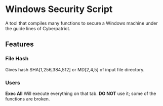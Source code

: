 # Windows Security Script
A tool that compiles many functions to secure a Windows machine under the guide lines of Cyberpatriot.

## Features

### File Hash
Gives hash SHA[1,256,384,512] or MD[2,4,5] of input file directory.

### Users
**Exec All** Will execute everything on that tab. **DO NOT** use it; some of the functions are broken.

